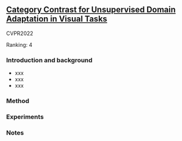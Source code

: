 ## [Category Contrast for Unsupervised Domain Adaptation in Visual Tasks](https://openaccess.thecvf.com/content/CVPR2022/html/Huang_Category_Contrast_for_Unsupervised_Domain_Adaptation_in_Visual_Tasks_CVPR_2022_paper.html)

CVPR2022

Ranking: 4

### Introduction and background
- xxx
- xxx
- xxx

### Method

### Experiments

### Notes
